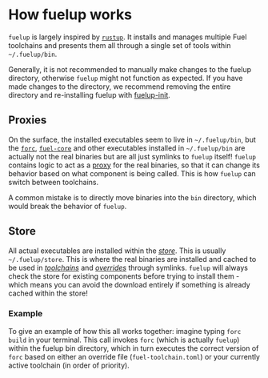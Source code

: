 # How fuelup works

<!-- This section should explain the purpose of fuelup -->
<!-- fuelup:example:start -->
`fuelup` is largely inspired by [`rustup`]. It installs and manages multiple Fuel
toolchains and presents them all through a single set of tools within `~/.fuelup/bin`.
<!-- fuelup:example:end -->

Generally, it is not recommended to manually make changes to the fuelup directory, otherwise `fuelup`
might not function as expected. If you have made changes to the directory, we recommend removing
the entire directory and re-installing fuelup with [fuelup-init].

## Proxies

On the surface, the installed executables seem to live in `~/.fuelup/bin`, but the [`forc`], [`fuel-core`]
and other executables installed in `~/.fuelup/bin` are actually not the real binaries
but are all just symlinks to `fuelup` itself! `fuelup` contains logic to act as a
[proxy] for the real binaries, so that it can change its behavior based on what component
is being called. This is how `fuelup` can switch between toolchains.

A common mistake is to directly move binaries into the `bin` directory, which would
break the behavior of `fuelup`.

## Store

All actual executables are installed within the _[store]_. This is usually `~/.fuelup/store`.
This is where the real binaries are installed and cached to be used in _[toolchains]_
and _[overrides]_ through symlinks. `fuelup` will always check the store for existing components
before trying to install them - which means you can avoid the download entirely if something
is already cached within the store!

### Example

<!-- This section should give an example of how fuelup works -->
<!-- fuelup_example:example:start -->
To give an example of how this all works together: imagine typing `forc build` in your terminal.
This call invokes `forc` (which is actually `fuelup`) within the fuelup bin directory, which in
turn executes the correct version of `forc` based on either an override file (`fuel-toolchain.toml`)
or your currently active toolchain (in order of priority).
<!-- fuelup_example:example:end -->

[fuelup-init]: /installation/index.html#quickstart
[`rustup`]: https://github.com/rust-lang/rustup
[`forc`]: https://fuellabs.github.io/sway/master/forc/index.html
[`fuel-core`]: https://github.com/FuelLabs/fuel-core
[proxy]: proxies.md
[store]: store.md
[toolchains]: toolchains.md
[overrides]: /overrides.md
